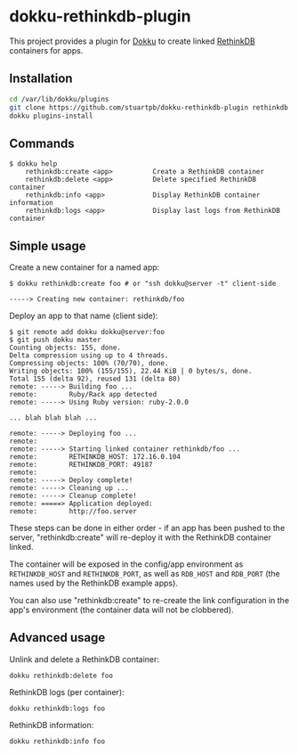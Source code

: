 # dokku-rethinkdb-plugin

This project provides a plugin for [Dokku][] to create linked [RethinkDB][]
containers for apps.

[Dokku]: https://github.com/progrium/dokku
[RethinkDB]: http://www.rethinkdb.com/

## Installation

```bash
cd /var/lib/dokku/plugins
git clone https://github.com/stuartpb/dokku-rethinkdb-plugin rethinkdb
dokku plugins-install
```

## Commands

```
$ dokku help
    rethinkdb:create <app>          Create a RethinkDB container
    rethinkdb:delete <app>          Delete specified RethinkDB container
    rethinkdb:info <app>            Display RethinkDB container information
    rethinkdb:logs <app>            Display last logs from RethinkDB container
```

## Simple usage

Create a new container for a named app:

```
$ dokku rethinkdb:create foo # or "ssh dokku@server -t" client-side

-----> Creating new container: rethinkdb/foo
```

Deploy an app to that name (client side):

```
$ git remote add dokku dokku@server:foo
$ git push dokku master
Counting objects: 155, done.
Delta compression using up to 4 threads.
Compressing objects: 100% (70/70), done.
Writing objects: 100% (155/155), 22.44 KiB | 0 bytes/s, done.
Total 155 (delta 92), reused 131 (delta 80)
remote: -----> Building foo ...
remote:        Ruby/Rack app detected
remote: -----> Using Ruby version: ruby-2.0.0

... blah blah blah ...

remote: -----> Deploying foo ...
remote:
remote: -----> Starting linked container rethinkdb/foo ...
remote:        RETHINKDB_HOST: 172.16.0.104
remote:        RETHINKDB_PORT: 49187
remote:
remote: -----> Deploy complete!
remote: -----> Cleaning up ...
remote: -----> Cleanup complete!
remote: =====> Application deployed:
remote:        http://foo.server
```

These steps can be done in either order - if an app has been pushed to the
server, "rethinkdb:create" will re-deploy it with the RethinkDB container
linked.

The container will be exposed in the config/app environment as `RETHINKDB_HOST`
and `RETHINKDB_PORT`, as well as `RDB_HOST` and `RDB_PORT` (the names used by
the RethinkDB example apps).

You can also use "rethinkdb:create" to re-create the link configuration in the
app's environment (the container data will not be clobbered).

## Advanced usage

Unlink and delete a RethinkDB container:

```
dokku rethinkdb:delete foo
```

RethinkDB logs (per container):

```
dokku rethinkdb:logs foo
```

RethinkDB information:

```
dokku rethinkdb:info foo
```
